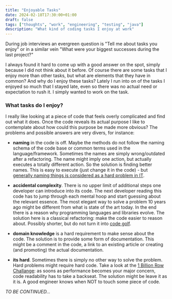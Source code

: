 ```yaml
---
title: "Enjoyable Tasks"
date: 2024-02-18T17:30:00+01:00
draft: false
tags: ["thoughts", "work", "engineering", "testing", "java"]
description: "What kind of coding tasks I enjoy at work"
---
```


During job interviews an evergreen question is "Tell me about tasks you enjoy" or in a similar vein "What were your biggest successes during the last project?"

I always found it hard to come up with a good answer on the spot, simply because I did not think about it before. Of course there are some tasks that I enjoy more than other tasks, but what are elements that they have in common? And why do I enjoy these tasks? Lately I run into on of the tasks I enjoyed so much that I stayed late, even so there was no actual need or expectation to rush it. I simply wanted to work on the task.

### What tasks do I enjoy?

I really like looking at a piece of code that feels overly complicated and find out what it does. Once the code reveals its actual purpose I like to contemplate about how could this purpose be made more obvious? The problems and possible answers are very divers, for instance:

- **naming** in the code is off. Maybe the methods do not follow the naming schema of the code base or common terms used in the language/framework. Sometimes the names are simply wrong/outdated after a refactoring. The name might imply one action, but actually executes a totally different action. So the solution is finding better names. This is easy to execute (just change it in the code) - but [generally naming things is considered as a hard problem in IT](https://www.mediawiki.org/wiki/Naming_things).

- **accidental complexity**. There is no upper limit of additional steps one developer can introduce into its code. The next developer reading this code has to jump through each mental hoop and start guessing about the relevant essence. The most elegant way to solve a problem 10 years ago might be different from what is state of the art today. In the end there is a reason why programming languages and libraries evolve. The solution here is a classical refactoring: make the code easier to reason about. Possibly shorter, but do not turn it into [code golf](https://en.wikipedia.org/wiki/Code_golf).

- **domain knowledge** is a hard requirement to make sense about the code. The solution is to provide some form of documentation. This might be a comment in the code, a link to an existing article or creating (and promoting) the actual documentation.

- **its hard**. Sometimes there is simply no other way to solve the problem. Hard problems might require hard code. Take a look at the [1 Billion Row Challange](https://github.com/gunnarmorling/1brc): as soons as performance becomes your major concern, code readability has to take a backseat. The solution might be leave it as it is. A good engineer knows when NOT to touch some piece of code.

*TO BE CONTINUED...*